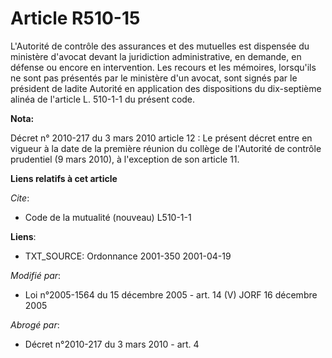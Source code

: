 # Article R510-15

L'Autorité de contrôle des assurances et des mutuelles est dispensée du ministère d'avocat devant la juridiction
administrative, en demande, en défense ou encore en intervention. Les recours et les mémoires, lorsqu'ils ne sont pas
présentés par le ministère d'un avocat, sont signés par le président de ladite Autorité en application des dispositions du
dix-septième alinéa de l'article L. 510-1-1 du présent code.

**Nota:**

Décret n° 2010-217 du 3 mars 2010 article 12 : Le présent décret entre en vigueur à la date de la première réunion du collège
de l'Autorité de contrôle prudentiel (9 mars 2010), à l'exception de son article 11.

**Liens relatifs à cet article**

_Cite_:

  - Code de la mutualité (nouveau) L510-1-1

**Liens**:

  - TXT_SOURCE: Ordonnance 2001-350 2001-04-19

_Modifié par_:

  - Loi n°2005-1564 du 15 décembre 2005 - art. 14 (V) JORF 16 décembre 2005

_Abrogé par_:

  - Décret n°2010-217 du 3 mars 2010 - art. 4
